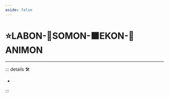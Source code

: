 ```yaml
---
aside: false
---
```

#  ⭐<labor>LABON</labor>-🔷<soma>SOMON</soma>-🟩<ekos>EKON</ekos>-💜<anima>ANIMON</anima>

---

<!-- =================================================== -->
<!-- =================================================== -->
<!-- =================================================== -->
<!-- =================================================== -->
<!-- =================================================== -->
::: details 🛠

-

:::